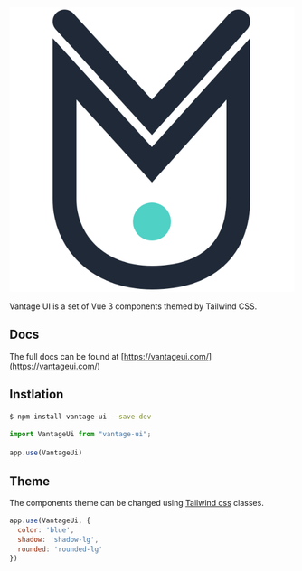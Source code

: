 ![Vantage Ui](./dev/vantage-ui-logo-dark.svg)

Vantage UI is a set of Vue 3 components themed by Tailwind CSS.

## Docs

The full docs can be found at [https://vantageui.com/](https://vantageui.com/)

## Instlation

``` bash
$ npm install vantage-ui --save-dev
```

```javascript
import VantageUi from "vantage-ui";

app.use(VantageUi)
```

## Theme

The components theme can be changed using [Tailwind css](https://tailwindcss.com/) classes.

```javascript
app.use(VantageUi, {
  color: 'blue',
  shadow: 'shadow-lg',
  rounded: 'rounded-lg'
})
```